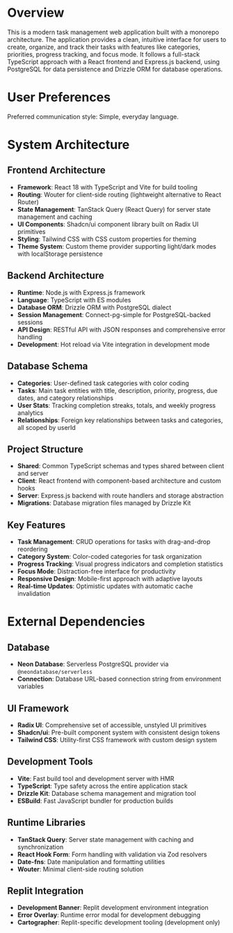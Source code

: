 # Overview

This is a modern task management web application built with a monorepo architecture. The application provides a clean, intuitive interface for users to create, organize, and track their tasks with features like categories, priorities, progress tracking, and focus mode. It follows a full-stack TypeScript approach with a React frontend and Express.js backend, using PostgreSQL for data persistence and Drizzle ORM for database operations.

# User Preferences

Preferred communication style: Simple, everyday language.

# System Architecture

## Frontend Architecture
- **Framework**: React 18 with TypeScript and Vite for build tooling
- **Routing**: Wouter for client-side routing (lightweight alternative to React Router)
- **State Management**: TanStack Query (React Query) for server state management and caching
- **UI Components**: Shadcn/ui component library built on Radix UI primitives
- **Styling**: Tailwind CSS with CSS custom properties for theming
- **Theme System**: Custom theme provider supporting light/dark modes with localStorage persistence

## Backend Architecture
- **Runtime**: Node.js with Express.js framework
- **Language**: TypeScript with ES modules
- **Database ORM**: Drizzle ORM with PostgreSQL dialect
- **Session Management**: Connect-pg-simple for PostgreSQL-backed sessions
- **API Design**: RESTful API with JSON responses and comprehensive error handling
- **Development**: Hot reload via Vite integration in development mode

## Database Schema
- **Categories**: User-defined task categories with color coding
- **Tasks**: Main task entities with title, description, priority, progress, due dates, and category relationships
- **User Stats**: Tracking completion streaks, totals, and weekly progress analytics
- **Relationships**: Foreign key relationships between tasks and categories, all scoped by userId

## Project Structure
- **Shared**: Common TypeScript schemas and types shared between client and server
- **Client**: React frontend with component-based architecture and custom hooks
- **Server**: Express.js backend with route handlers and storage abstraction
- **Migrations**: Database migration files managed by Drizzle Kit

## Key Features
- **Task Management**: CRUD operations for tasks with drag-and-drop reordering
- **Category System**: Color-coded categories for task organization
- **Progress Tracking**: Visual progress indicators and completion statistics
- **Focus Mode**: Distraction-free interface for productivity
- **Responsive Design**: Mobile-first approach with adaptive layouts
- **Real-time Updates**: Optimistic updates with automatic cache invalidation

# External Dependencies

## Database
- **Neon Database**: Serverless PostgreSQL provider via `@neondatabase/serverless`
- **Connection**: Database URL-based connection string from environment variables

## UI Framework
- **Radix UI**: Comprehensive set of accessible, unstyled UI primitives
- **Shadcn/ui**: Pre-built component system with consistent design tokens
- **Tailwind CSS**: Utility-first CSS framework with custom design system

## Development Tools
- **Vite**: Fast build tool and development server with HMR
- **TypeScript**: Type safety across the entire application stack
- **Drizzle Kit**: Database schema management and migration tool
- **ESBuild**: Fast JavaScript bundler for production builds

## Runtime Libraries
- **TanStack Query**: Server state management with caching and synchronization
- **React Hook Form**: Form handling with validation via Zod resolvers
- **Date-fns**: Date manipulation and formatting utilities
- **Wouter**: Minimal client-side routing solution

## Replit Integration
- **Development Banner**: Replit development environment integration
- **Error Overlay**: Runtime error modal for development debugging
- **Cartographer**: Replit-specific development tooling (development only)